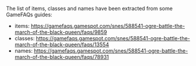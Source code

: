 The list of items, classes and names have been extracted from some GameFAQs
guides:

 * items: https://gamefaqs.gamespot.com/snes/588541-ogre-battle-the-march-of-the-black-queen/faqs/9859
 * classes: https://gamefaqs.gamespot.com/snes/588541-ogre-battle-the-march-of-the-black-queen/faqs/13554
 * names: https://gamefaqs.gamespot.com/snes/588541-ogre-battle-the-march-of-the-black-queen/faqs/78931

